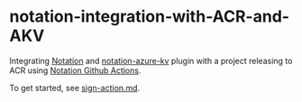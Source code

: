 # notation-integration-with-ACR-and-AKV
Integrating [Notation](https://github.com/notaryproject/notation) and [notation-azure-kv](https://github.com/Azure/notation-azure-kv) plugin with a project releasing to ACR using [Notation Github Actions](https://github.com/notaryproject/notation-action).

To get started, see [sign-action.md](https://github.com/notation-playground/notation-integration-with-ACR-and-AKV/blob/main/sign-action.md).